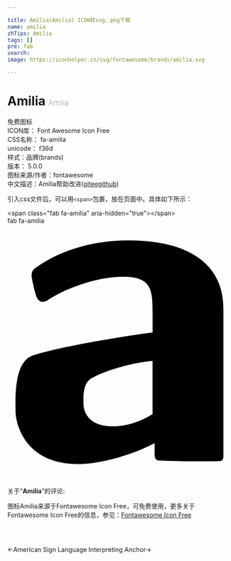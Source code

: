 ```yaml
---

title: Amilia(Amilia) ICON转svg、png下载
name: amilia
zhTips: Amilia
tags: []
pre: fab
search: 
image: https://iconhelper.cn/svg/fontawesome/brands/amilia.svg

---
```


# Amilia  <small style="font-size: 60%;font-weight: 100">Amilia</small>


<div class="detail-page">
<p>
<span><span class="badge-success badge">免费图标</span> </span>
<br/>
<span>
ICON库：
<span class="badge-secondary badge">Font Awesome Icon Free</span> 
</span>
<br/>
<span>
CSS名称：
<span class="badge-secondary badge">fa-amilia</span> 
</span>
<br/>
<span>
unicode：
<span class="badge-secondary badge">f36d</span> 
<copy-btn content='f36d' btn-title=""></copy-btn>
<copy-btn :content='String.fromCodePoint(parseInt("f36d", 16))' btn-title="复制U"></copy-btn>
</span><br/><span>样式：<span class="badge-light badge">品牌(brands)</span></span>
<br/>
<span>
版本：
<span class="badge-secondary badge">5.0.0</span> 
</span>
<br/>
<span>图标来源/作者：<span class="badge-light badge">fontawesome</span></span> 
<br/>
<span class="zh-detail">中文描述：<span class="badge-primary badge">Amilia</span><span class="help-link"><span>帮助改进</span>(<a href="https://gitee.com/liuwave/icon-helper/edit/master/json/fontawesome/brands/amilia.json" target="_blank" rel="noopener noreferrer">gitee</a><a href="https://github.com/liuwave/icon-helper/edit/master/json/fontawesome/brands/amilia.json" target="_blank" rel="noopener noreferrer">github</a></span>)</span><br/>
</p>
</div>
<div class="alert alert-dark">
  <i class="fab fa-amilia fa-xs"></i>
  <i class="fab fa-amilia fa-sm"></i>
  <i class="fab fa-amilia fa-lg"></i>
  <i class="fab fa-amilia fa-2x"></i>
  <i class="fab fa-amilia fa-3x"></i>
  <i class="fab fa-amilia fa-5x"></i>
  <i class="fab fa-amilia fa-7x"></i>
</div>
<div>
  <p>引入css文件后，可以用<code>&lt;span&gt;</code>包裹，放在页面中。具体如下所示：    
  </p>
  <div class="alert alert-primary" style="font-size: 14px">
    &lt;span class="fab fa-amilia" aria-hidden="true"&gt;&lt;/span&gt;
    <copy-btn content='<span class="fab fa-amilia" aria-hidden="true"></span>'></copy-btn>
  </div>
  <div class="alert alert-secondary">
    <i class="fab fa-amilia"
    style="font-size: 24px"
    aria-hidden="true"></i> fab fa-amilia
    <copy-btn content="fab fa-amilia" btn-title="复制图标名称"></copy-btn>
  </div>
</div>
<div id="svg" class="svg-wrap">
<svg xmlns="http://www.w3.org/2000/svg" viewBox="0 0 448 512"><path d="M240.1 32c-61.9 0-131.5 16.9-184.2 55.4-5.1 3.1-9.1 9.2-7.2 19.4 1.1 5.1 5.1 27.4 10.2 39.6 4.1 10.2 14.2 10.2 20.3 6.1 32.5-22.3 96.5-47.7 152.3-47.7 57.9 0 58.9 28.4 58.9 73.1v38.5C203 227.7 78.2 251 46.7 264.2 11.2 280.5 16.3 357.7 16.3 376s15.2 104 124.9 104c47.8 0 113.7-20.7 153.3-42.1v25.4c0 3 2.1 8.2 6.1 9.1 3.1 1 50.7 2 59.9 2s62.5.3 66.5-.7c4.1-1 5.1-6.1 5.1-9.1V168c-.1-80.3-57.9-136-192-136zm50.2 348c-21.4 13.2-48.7 24.4-79.1 24.4-52.8 0-58.9-33.5-59-44.7 0-12.2-3-42.7 18.3-52.9 24.3-13.2 75.1-29.4 119.8-33.5z"/></svg>
</div>
<detail full-name='fa-amilia'></detail>
<div class="icon-detail__container">
<p>关于“<b>Amilia</b>”的评论:</p>
</div>
<Vssue title="关于“Amilia”的评论" />    
<div><p>图标Amilia来源于Fontawesome Icon Free，可免费使用，更多关于  Fontawesome Icon Free的信息，参见：<a target="_blank" href="https://iconhelper.cn/fontawesome.html">Fontawesome Icon Free</a>
</p></div>

<div style="padding:2rem 0 " class="page-nav"><p class="inner"><span class="prev">←<router-link to="/icon/solid/american-sign-language-interpreting.html">American Sign Language Interpreting</router-link></span> <span class="next"><router-link to="/icon/solid/anchor.html">Anchor</router-link>→</span></p></div>
